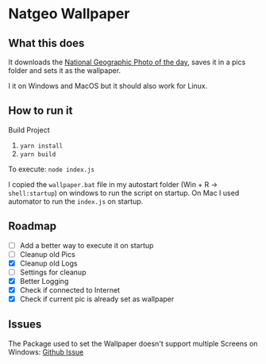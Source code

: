 # Natgeo Wallpaper

## What this does
It downloads the [National Geographic Photo of the day](https://www.nationalgeographic.com/photography/photo-of-the-day), saves it in a pics folder and sets it as the wallpaper.

I it on Windows and MacOS but it should also work for Linux.

## How to run it
Build Project
1. `yarn install`
2. `yarn build`
 
To execute:
`node index.js`

I copied the `wallpaper.bat` file in my autostart folder (Win + R -> `shell:startup`) on windows to run the script on startup.
On Mac I used automator to run the `index.js` on startup.

## Roadmap
- [ ] Add a better way to execute it on startup
- [ ] Cleanup old Pics
- [x] Cleanup old Logs
- [ ] Settings for cleanup
- [x] Better Logging
- [x] Check if connected to Internet
- [x] Check if current pic is already set as wallpaper

## Issues
The Package used to set the Wallpaper doesn't support multiple Screens on Windows: [Github Issue](https://github.com/sindresorhus/wallpaper/issues/5)